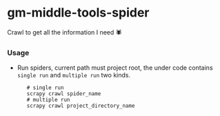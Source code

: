 # gm-middle-tools-spider

Crawl to get all the information I need :spider:

### Usage

 - Run spiders, current path must project root, the under code contains `single run` and `multiple run` two kinds.
     ```shell
        # single run
        scrapy crawl spider_name
        # multiple run
        scrapy crawl project_directory_name
     ```